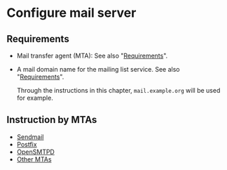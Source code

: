 Configure mail server
=====================

Requirements
------------

* Mail transfer agent (MTA):
  See also "[Requirements](../requirements.md#mail-transfer-agent-mta)".

* A mail domain name for the mailing list service.
  See also "[Requirements](../requirements.md#network-requirements)".

  Through the instructions in this chapter, ``mail.example.org`` will be used
  for example.

Instruction by MTAs
-------------------

- [Sendmail](configure-mail-server-sendmail.md)
- [Postfix](configure-mail-server-postfix.md)
- [OpenSMTPD](configure-mail-server-opensmtpd.md)
- [Other MTAs](configure-mail-server-other-mtas.md)

